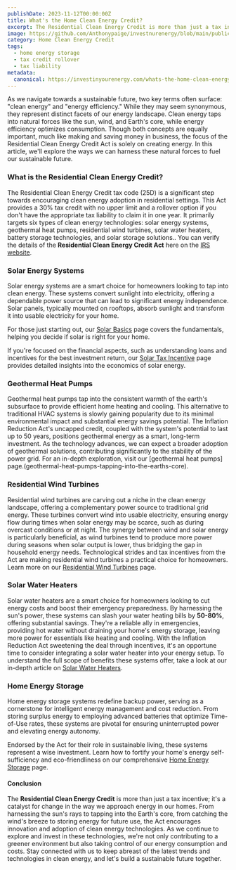 ```yaml
---
publishDate: 2023-11-12T00:00:00Z
title: What's the Home Clean Energy Credit?
excerpt: The Residential Clean Energy Credit is more than just a tax incentive; it's a catalyst for change in the way we approach energy in our homes.
image: https://github.com/Anthonypaige/investnurenergy/blob/main/public/images/cover-art/HCE-1-cover-art.png?raw=true
category: Home Clean Energy Credit
tags:
  - home energy storage
  - tax credit rollover
  - tax liability
metadata:
  canonical: https://investinyourenergy.com/whats-the-home-clean-energy-credit
---
```


As we navigate towards a sustainable future, two key terms often surface: "clean energy" and "energy efficiency." While they may seem synonymous, they represent distinct facets of our energy landscape. Clean energy taps into natural forces like the sun, wind, and Earth's core, while energy efficiency optimizes consumption. Though both concepts are equally important, much like making and saving money in business, the focus of the Residential Clean Energy Credit Act is solely on creating energy. In this article, we'll explore the ways we can harness these natural forces to fuel our sustainable future.

### **What is the Residential Clean Energy Credit?**

The Residential Clean Energy Credit tax code (25D) is a significant step towards encouraging clean energy adoption in residential settings. This Act provides a 30% tax credit with no upper limit and a rollover option if you don't have the appropriate tax liability to claim it in one year. It primarily targets six types of clean energy technologies: solar energy systems, geothermal heat pumps, residential wind turbines, solar water heaters, battery storage technologies, and solar storage solutions.. You can verify the details of the **Residential Clean Energy Credit Act** here on the [IRS website](https://www.irs.gov/credits-deductions/residential-clean-energy-credit).

### **Solar Energy Systems**

Solar energy systems are a smart choice for homeowners looking to tap into clean energy. These systems convert sunlight into electricity, offering a dependable power source that can lead to significant energy independence. Solar panels, typically mounted on rooftops, absorb sunlight and transform it into usable electricity for your home.

For those just starting out, our [Solar Basics](clean-energy/solar-energy-basics) page covers the fundamentals, helping you decide if solar is right for your home.

If you're focused on the financial aspects, such as understanding loans and incentives for the best investment return, our [Solar Tax Incentive](clean-energy/solar-tax-incentive) page provides detailed insights into the economics of solar energy.

### **Geothermal Heat Pumps**

Geothermal heat pumps tap into the consistent warmth of the earth's subsurface to provide efficient home heating and cooling. This alternative to traditional HVAC systems is slowly gaining popularity due to its minimal environmental impact and substantial energy savings potential. The Inflation Reduction Act's uncapped credit, coupled with the system's potential to last up to 50 years, positions geothermal energy as a smart, long-term investment. As the technology advances, we can expect a broader adoption of geothermal solutions, contributing significantly to the stability of the power grid. For an in-depth exploration, visit our [geothermal heat pumps] page.(geothermal-heat-pumps-tapping-into-the-earths-core).

### **Residential Wind Turbines**

Residential wind turbines are carving out a niche in the clean energy landscape, offering a complementary power source to traditional grid energy. These turbines convert wind into usable electricity, ensuring energy flow during times when solar energy may be scarce, such as during overcast conditions or at night. The synergy between wind and solar energy is particularly beneficial, as wind turbines tend to produce more power during seasons when solar output is lower, thus bridging the gap in household energy needs. Technological strides and tax incentives from the Act are making residential wind turbines a practical choice for homeowners. Learn more on our [Residential Wind Turbines](/clean-energy/wind-turbines) page.

### **Solar Water Heaters**

Solar water heaters are a smart choice for homeowners looking to cut energy costs and boost their emergency preparedness. By harnessing the sun's power, these systems can slash your water heating bills by **50-80%**, offering substantial savings. They're a reliable ally in emergencies, providing hot water without draining your home's energy storage, leaving more power for essentials like heating and cooling. With the Inflation Reduction Act sweetening the deal through incentives, it's an opportune time to consider integrating a solar water heater into your energy setup. To understand the full scope of benefits these systems offer, take a look at our in-depth article on [Solar Water Heaters](are-solar-water-heaters-a-thing-now).

### **Home Energy Storage**

Home energy storage systems redefine backup power, serving as a cornerstone for intelligent energy management and cost reduction. From storing surplus energy to employing advanced batteries that optimize Time-of-Use rates, these systems are pivotal for ensuring uninterrupted power and elevating energy autonomy.

Endorsed by the Act for their role in sustainable living, these systems represent a wise investment. Learn how to fortify your home's energy self-sufficiency and eco-friendliness on our comprehensive [Home Energy Storage](clean-energy/home-energy-storage) page.

#### **Conclusion**

The **Residential Clean Energy Credit** is more than just a tax incentive; it's a catalyst for change in the way we approach energy in our homes. From harnessing the sun's rays to tapping into the Earth's core, from catching the wind's breeze to storing energy for future use, the Act encourages innovation and adoption of clean energy technologies. As we continue to explore and invest in these technologies, we're not only contributing to a greener environment but also taking control of our energy consumption and costs. Stay connected with us to keep abreast of the latest trends and technologies in clean energy, and let's build a sustainable future together.
